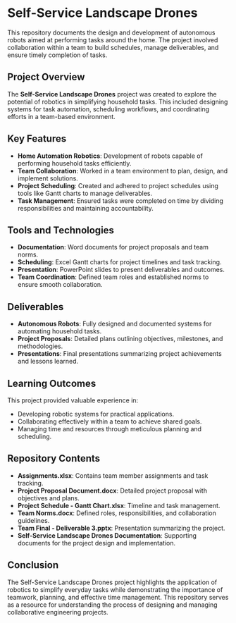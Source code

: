 # Self-Service Landscape Drones

This repository documents the design and development of autonomous robots aimed at performing tasks around the home. The project involved collaboration within a team to build schedules, manage deliverables, and ensure timely completion of tasks.

## Project Overview

The **Self-Service Landscape Drones** project was created to explore the potential of robotics in simplifying household tasks. This included designing systems for task automation, scheduling workflows, and coordinating efforts in a team-based environment.

## Key Features

- **Home Automation Robotics**: Development of robots capable of performing household tasks efficiently.
- **Team Collaboration**: Worked in a team environment to plan, design, and implement solutions.
- **Project Scheduling**: Created and adhered to project schedules using tools like Gantt charts to manage deliverables.
- **Task Management**: Ensured tasks were completed on time by dividing responsibilities and maintaining accountability.

## Tools and Technologies

- **Documentation**: Word documents for project proposals and team norms.
- **Scheduling**: Excel Gantt charts for project timelines and task tracking.
- **Presentation**: PowerPoint slides to present deliverables and outcomes.
- **Team Coordination**: Defined team roles and established norms to ensure smooth collaboration.

## Deliverables

- **Autonomous Robots**: Fully designed and documented systems for automating household tasks.
- **Project Proposals**: Detailed plans outlining objectives, milestones, and methodologies.
- **Presentations**: Final presentations summarizing project achievements and lessons learned.

## Learning Outcomes

This project provided valuable experience in:
- Developing robotic systems for practical applications.
- Collaborating effectively within a team to achieve shared goals.
- Managing time and resources through meticulous planning and scheduling.

## Repository Contents

- **Assignments.xlsx**: Contains team member assignments and task tracking.
- **Project Proposal Document.docx**: Detailed project proposal with objectives and plans.
- **Project Schedule - Gantt Chart.xlsx**: Timeline and task management.
- **Team Norms.docx**: Defined roles, responsibilities, and collaboration guidelines.
- **Team Final - Deliverable 3.pptx**: Presentation summarizing the project.
- **Self-Service Landscape Drones Documentation**: Supporting documents for the project design and implementation.

## Conclusion

The Self-Service Landscape Drones project highlights the application of robotics to simplify everyday tasks while demonstrating the importance of teamwork, planning, and effective time management. This repository serves as a resource for understanding the process of designing and managing collaborative engineering projects.
